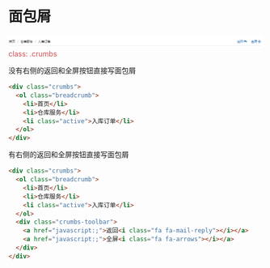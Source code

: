 # 面包屑

![](/assets/1.bmp)
<font color=#d04d53>class: .crumbs</font>

没有右侧的返回和全屏按钮直接写面包屑

```html
<div class="crumbs">
  <ol class="breadcrumb">
    <li>首页</li>
    <li>仓库服务</li>
    <li class="active">入库订单</li>
  </ol>
</div>
```

有右侧的返回和全屏按钮直接写面包屑

```html
<div class="crumbs">
  <ol class="breadcrumb">
    <li>首页</li>
    <li>仓库服务</li>
    <li class="active">入库订单</li>
  </ol>
  <div class="crumbs-toolbar">
    <a href="javascript:;">返回<i class="fa fa-mail-reply"></i></a>
    <a href="javascript:;">全屏<i class="fa fa-arrows"></i></a>
  </div>
</div>
```



